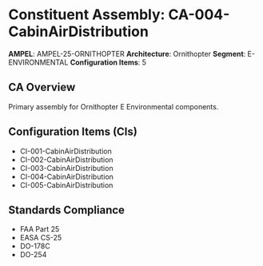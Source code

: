 # Constituent Assembly: CA-004-CabinAirDistribution

**AMPEL**: AMPEL-25-ORNITHOPTER
**Architecture**: Ornithopter
**Segment**: E-ENVIRONMENTAL
**Configuration Items**: 5

## CA Overview
Primary assembly for Ornithopter E Environmental components.

## Configuration Items (CIs)
- CI-001-CabinAirDistribution
- CI-002-CabinAirDistribution
- CI-003-CabinAirDistribution
- CI-004-CabinAirDistribution
- CI-005-CabinAirDistribution

## Standards Compliance
- FAA Part 25
- EASA CS-25
- DO-178C
- DO-254
